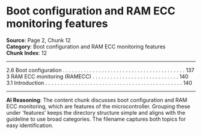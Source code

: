 # Boot configuration and RAM ECC monitoring features

**Source**: Page 2, Chunk 12  
**Category**: Boot configuration and RAM ECC monitoring features  
**Chunk Index**: 12

---

2.6 Boot configuration . . . . . . . . . . . . . . . . . . . . . . . . . . . . . . . . . . . . . . . . . 137
3 RAM ECC monitoring (RAMECC) . . . . . . . . . . . . . . . . . . . . . . . . . . . . . 140
3.1 Introduction . . . . . . . . . . . . . . . . . . . . . . . . . . . . . . . . . . . . . . . . . . . . . . 140

---

**AI Reasoning**: The content chunk discusses boot configuration and RAM ECC monitoring, which are features of the microcontroller. Grouping these under 'features' keeps the directory structure simple and aligns with the guideline to use broad categories. The filename captures both topics for easy identification.
